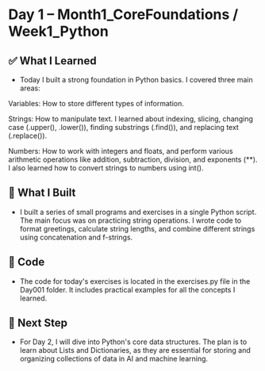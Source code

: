 # Day 1 – Month1_CoreFoundations / Week1_Python

## ✅ What I Learned
- Today I built a strong foundation in Python basics. I covered three main areas:

Variables: How to store different types of information.

Strings: How to manipulate text. I learned about indexing, slicing, changing case (.upper(), .lower()), finding substrings (.find()), and replacing text (.replace()).

Numbers: How to work with integers and floats, and perform various arithmetic operations like addition, subtraction, division, and exponents (**). I also learned how to convert strings to numbers using int().

## 🔨 What I Built
- I built a series of small programs and exercises in a single Python script. The main focus was on practicing string operations. I wrote code to format greetings, calculate string lengths, and combine different strings using concatenation and f-strings.

## 📂 Code
- The code for today's exercises is located in the exercises.py file in the Day001 folder. It includes practical examples for all the concepts I learned.

## 🎯 Next Step
- For Day 2, I will dive into Python's core data structures. The plan is to learn about Lists and Dictionaries, as they are essential for storing and organizing collections of data in AI and machine learning.
